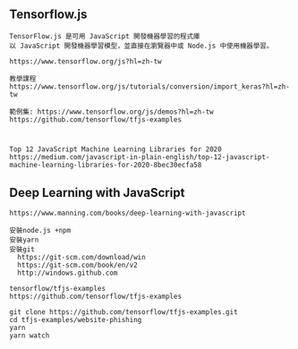 #
```


```

## Tensorflow.js
```
TensorFlow.js 是可用 JavaScript 開發機器學習的程式庫
以 JavaScript 開發機器學習模型，並直接在瀏覽器中或 Node.js 中使用機器學習。

https://www.tensorflow.org/js?hl=zh-tw
```
```
教學課程
https://www.tensorflow.org/js/tutorials/conversion/import_keras?hl=zh-tw
```
```
範例集: https://www.tensorflow.org/js/demos?hl=zh-tw
https://github.com/tensorflow/tfjs-examples
```

#
```
Top 12 JavaScript Machine Learning Libraries for 2020
https://medium.com/javascript-in-plain-english/top-12-javascript-machine-learning-libraries-for-2020-8bec30ecfa58
```


## Deep Learning with JavaScript
```
https://www.manning.com/books/deep-learning-with-javascript
```
```
安裝node.js +npm
安裝yarn
安裝git
  https://git-scm.com/download/win
  https://git-scm.com/book/en/v2
  http://windows.github.com
```
```
tensorflow/tfjs-examples
https://github.com/tensorflow/tfjs-examples
```
```
git clone https://github.com/tensorflow/tfjs-examples.git
cd tfjs-examples/website-phishing
yarn
yarn watch
```

##
```


```


##
```


```
